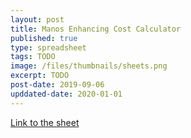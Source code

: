```yaml
---
layout: post
title: Manos Enhancing Cost Calculator
published: true
type: spreadsheet
tags: TODO
image: /files/thumbnails/sheets.png
excerpt: TODO
post-date: 2019-09-06
upddated-date: 2020-01-01
---
```


[Link to the sheet](https://docs.google.com/spreadsheets/d/1Me9wRktno6DDB4-of9tUx-SoaA-ezHK_w1BhwvXRrmA/edit?usp=sharing)